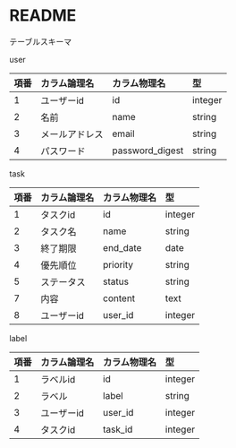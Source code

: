 # README

テーブルスキーマ

user

|項番|カラム論理名|カラム物理名|型|
|:----|:----|:----|:----|
|1|ユーザーid|id|integer|
|2|名前|name|string|
|3|メールアドレス|email|string|
|4|パスワード|password_digest|string|

task

|項番|カラム論理名|カラム物理名|型|
|:----|:----|:----|:----|
|1|タスクid|id|integer|
|2|タスク名|name|string|
|3|終了期限|end_date|date|
|4|優先順位|priority|string|
|5|ステータス|status|string|
|7|内容|content|text|
|8|ユーザーid|user_id|integer|

label

|項番|カラム論理名|カラム物理名|型|
|:----|:----|:----|:----|
|1|ラベルid|id|integer|
|2|ラベル|label|string|
|3|ユーザーid|user_id|integer|
|4|タスクid|task_id|integer|
